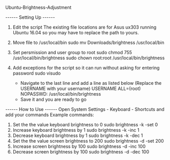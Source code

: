 Ubuntu-Brightness-Adjustment


------ Setting Up ------
1. Edit the script
   The existing file locations are for Asus ux303 running Ubuntu 16.04 so you may have to replace the path to yours.

2. Move file to /usr/local/bin
   sudo mv Downloads/brightness /usr/local/bin

3. Set persmission and user group to root
   sudo chmod 755 /usr/local/bin/brightness
   sudo chown root:root /usr/local/bin/brightness

4. Add exceptions for the script so it can run without asking for entering password
   sudo visudo
    - Navigate to the last line and add a line as listed below (Replace the USERNAME with your username)
      USERNAME ALL=(root) NOPASSWD: /usr/local/bin/brightness
    - Save it and you are ready to go

------ How to Use ------
Open System Settings - Keyboard - Shortcuts and add your commands
Example commands:
1. Set the the value keyboard brightness to 0
   sudo brightness -k -set 0
2. Increase keyboard brightness by 1
   sudo brightness -k -inc 1
3. Decrease keyboard brightness by 1
   sudo brightness -k -dec 1
4. Set the the value screen brightness to 200
   sudo brightness -d -set 200
5. Increase screen brightness by 100
   sudo brightness -d -inc 100
6. Decrease screen brightness by 100
   sudo brightness -d -dec 100
